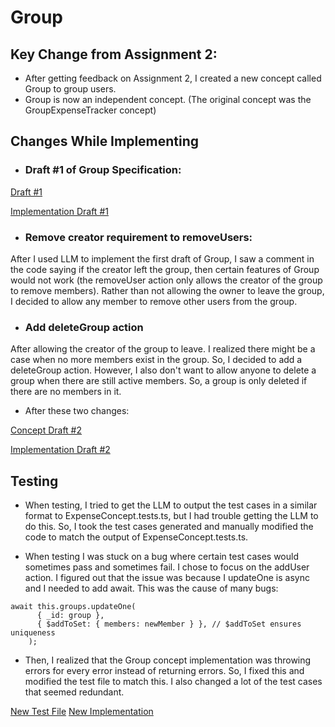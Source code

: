 # Group
## Key Change from Assignment 2:
- After getting feedback on Assignment 2, I created a new concept called Group to group users.
- Group is now an independent concept. (The original concept was the GroupExpenseTracker concept)


## Changes While Implementing
- ### Draft #1 of Group Specification:
[Draft #1](../../../context/design/concepts/Group/Group.md/steps/_.85a1a0b3.md)

[Implementation Draft #1](../../../context/design/concepts/Group/implementation.md/steps/response.b8d0dbe3.md)




- ### Remove creator requirement to removeUsers:

After I used LLM to implement the first draft of Group, I saw a comment in the code saying if the creator left the group, then certain features of Group would not work (the removeUser action only allows the creator of the group to remove members). Rather than not allowing the owner to leave the group, I decided to allow any member to remove other users from the group.

- ### Add deleteGroup action
After allowing the creator of the group to leave. I realized there might be a case when no more members exist in the group. So, I decided to add a deleteGroup action. However, I also don't want to allow anyone to delete a group when there are still active members. So, a group is only deleted if there are no members in it.

- After these two changes:

[Concept Draft #2](../../../context/design/concepts/Group/Group.md/steps/_.405601ea)

 [Implementation Draft #2](../../../context/design/concepts/Group/implementation.md/steps/_.23003ada.md)

 ## Testing
 - When testing, I tried to get the LLM to output the test cases in a similar format to ExpenseConcept.tests.ts, but I had trouble getting the LLM to do this. So, I took the test cases generated and manually modified the code to match the output of ExpenseConcept.tests.ts.

- When testing I was stuck on a bug where certain test cases would sometimes pass and sometimes fail. I chose to focus on the addUser action. I figured out that the issue was because I updateOne is async and I needed to add await. This was the cause of many bugs:
```
await this.groups.updateOne(
      { _id: group },
      { $addToSet: { members: newMember } }, // $addToSet ensures uniqueness
    );
```

- Then, I realized that the Group concept implementation was throwing errors for every error instead of returning errors. So, I fixed this and modified the test file to match this. I also changed a lot of the test cases that seemed redundant.

[New Test File](../../../context/design/concepts/Group/testing.md/steps/_.4a60b7a6.md)
[New Implementation](../../../context/design/concepts/Group/implementation.md/steps/_.8966935b.md)
